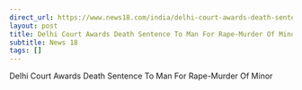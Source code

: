 ```yaml
---
direct_url: https://www.news18.com/india/delhi-court-awards-death-sentence-to-man-for-rape-murder-of-minor-9245306.html
layout: post
title: Delhi Court Awards Death Sentence To Man For Rape-Murder Of Minor
subtitle: News 18
tags: []
---
```


Delhi Court Awards Death Sentence To Man For Rape-Murder Of Minor

